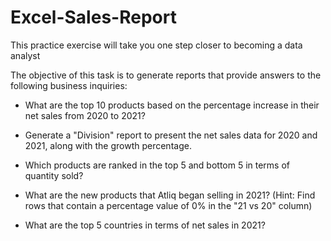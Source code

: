 # Excel-Sales-Report
This practice exercise will take you one step closer to becoming a data analyst

The objective of this task is to generate reports that provide answers to the following business inquiries:

- What are the top 10 products based on the percentage increase in their net sales from 2020 to 2021?

- Generate a "Division" report to present the net sales data for 2020 and 2021, along with the growth percentage.

- Which products are ranked in the top 5 and bottom 5 in terms of quantity sold?

- What are the new products that Atliq began selling in 2021? (Hint: Find rows that contain a percentage value of 0% in the "21 vs 20" column)

- What are the top 5 countries in terms of net sales in 2021?

